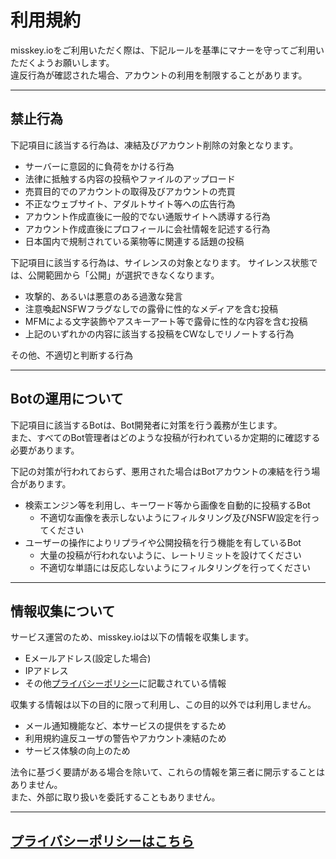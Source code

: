 # 利用規約

misskey.ioをご利用いただく際は、下記ルールを基準にマナーを守ってご利用いただくようお願いします。  
違反行為が確認された場合、アカウントの利用を制限することがあります。

---

## 禁止行為
下記項目に該当する行為は、凍結及びアカウント削除の対象となります。

* サーバーに意図的に負荷をかける行為
* 法律に抵触する内容の投稿やファイルのアップロード
* 売買目的でのアカウントの取得及びアカウントの売買
* 不正なウェブサイト、アダルトサイト等への広告行為
* アカウント作成直後に一般的でない通販サイトへ誘導する行為
* アカウント作成直後にプロフィールに会社情報を記述する行為
* 日本国内で規制されている薬物等に関連する話題の投稿

下記項目に該当する行為は、サイレンスの対象となります。
サイレンス状態では、公開範囲から「公開」が選択できなくなります。

* 攻撃的、あるいは悪意のある過激な発言
* 注意喚起NSFWフラグなしでの露骨に性的なメディアを含む投稿
* MFMによる文字装飾やアスキーアート等で露骨に性的な内容を含む投稿
* 上記のいずれかの内容に該当する投稿をCWなしでリノートする行為

その他、不適切と判断する行為

---

## Botの運用について
下記項目に該当するBotは、Bot開発者に対策を行う義務が生じます。  
また、すべてのBot管理者はどのような投稿が行われているか定期的に確認する必要があります。  
  
下記の対策が行われておらず、悪用された場合はBotアカウントの凍結を行う場合があります。

* 検索エンジン等を利用し、キーワード等から画像を自動的に投稿するBot
  * 不適切な画像を表示しないようにフィルタリング及びNSFW設定を行ってください
* ユーザーの操作によりリプライや公開投稿を行う機能を有しているBot
  * 大量の投稿が行われないように、レートリミットを設けてください
  * 不適切な単語には反応しないようにフィルタリングを行ってください

---

## 情報収集について

サービス運営のため、misskey.ioは以下の情報を収集します。
* Eメールアドレス(設定した場合)
* IPアドレス
* その他[プライバシーポリシー](https://github.com/MisskeyIO/policy/blob/master/privacy.md)に記載されている情報

収集する情報は以下の目的に限って利用し、この目的以外では利用しません。
* メール通知機能など、本サービスの提供をするため
* 利用規約違反ユーザの警告やアカウント凍結のため
* サービス体験の向上のため

法令に基づく要請がある場合を除いて、これらの情報を第三者に開示することはありません。  
また、外部に取り扱いを委託することもありません。

---

## [プライバシーポリシーはこちら](https://github.com/MisskeyIO/policy/blob/master/privacy.md)
